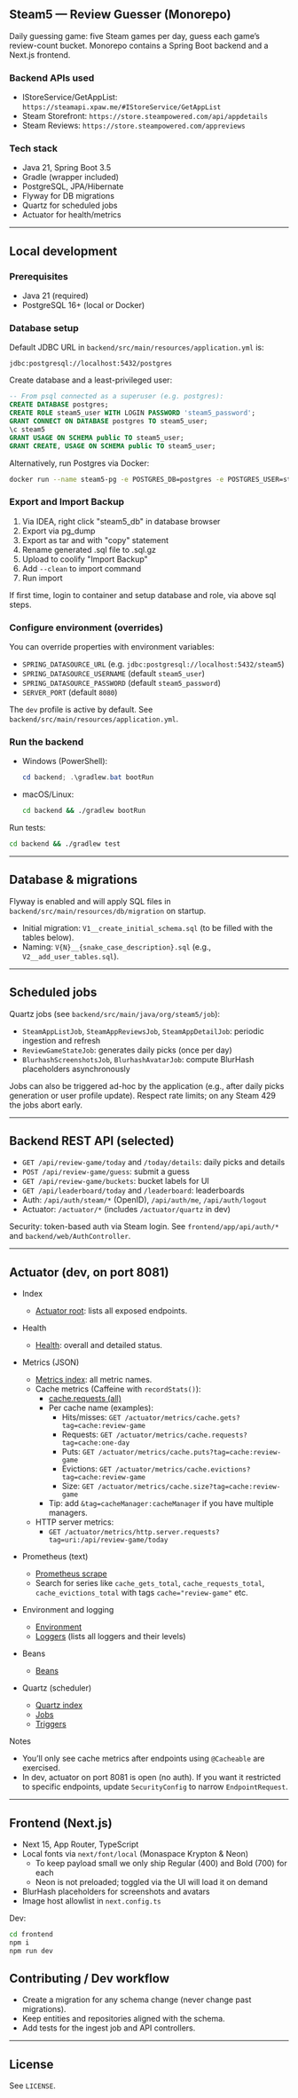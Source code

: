 ## Steam5 — Review Guesser (Monorepo)

Daily guessing game: five Steam games per day, guess each game’s review-count bucket. Monorepo contains a Spring Boot
backend and a Next.js frontend.

### Backend APIs used

- IStoreService/GetAppList: `https://steamapi.xpaw.me/#IStoreService/GetAppList`
- Steam Storefront: `https://store.steampowered.com/api/appdetails`
- Steam Reviews: `https://store.steampowered.com/appreviews`

### Tech stack

- Java 21, Spring Boot 3.5
- Gradle (wrapper included)
- PostgreSQL, JPA/Hibernate
- Flyway for DB migrations
- Quartz for scheduled jobs
- Actuator for health/metrics

---

## Local development

### Prerequisites

- Java 21 (required)
- PostgreSQL 16+ (local or Docker)

### Database setup

Default JDBC URL in `backend/src/main/resources/application.yml` is:

```
jdbc:postgresql://localhost:5432/postgres
```

Create database and a least-privileged user:

```sql
-- From psql connected as a superuser (e.g. postgres):
CREATE DATABASE postgres;
CREATE ROLE steam5_user WITH LOGIN PASSWORD 'steam5_password';
GRANT CONNECT ON DATABASE postgres TO steam5_user;
\c steam5
GRANT USAGE ON SCHEMA public TO steam5_user;
GRANT CREATE, USAGE ON SCHEMA public TO steam5_user;
```

Alternatively, run Postgres via Docker:

```bash
docker run --name steam5-pg -e POSTGRES_DB=postgres -e POSTGRES_USER=steam5_user -e POSTGRES_PASSWORD=steam5_password -p 5432:5432 -d postgres:16
```

### Export and Import Backup

1. Via IDEA, right click "steam5_db" in database browser
2. Export via pg_dump
3. Export as tar and with "copy" statement
4. Rename generated .sql file to .sql.gz
5. Upload to coolify "Import Backup"
6. Add `--clean` to import command
7. Run import

If first time, login to container and setup database and role, via above sql steps.

### Configure environment (overrides)

You can override properties with environment variables:

- `SPRING_DATASOURCE_URL` (e.g. `jdbc:postgresql://localhost:5432/steam5`)
- `SPRING_DATASOURCE_USERNAME` (default `steam5_user`)
- `SPRING_DATASOURCE_PASSWORD` (default `steam5_password`)
- `SERVER_PORT` (default `8080`)

The `dev` profile is active by default. See `backend/src/main/resources/application.yml`.

### Run the backend

- Windows (PowerShell):
  ```powershell
  cd backend; .\gradlew.bat bootRun
  ```
- macOS/Linux:
  ```bash
  cd backend && ./gradlew bootRun
  ```

Run tests:

```bash
cd backend && ./gradlew test
```

---

## Database & migrations

Flyway is enabled and will apply SQL files in `backend/src/main/resources/db/migration` on startup.

- Initial migration: `V1__create_initial_schema.sql` (to be filled with the tables below).
- Naming: `V{N}__{snake_case_description}.sql` (e.g., `V2__add_user_tables.sql`).

---

## Scheduled jobs

Quartz jobs (see `backend/src/main/java/org/steam5/job`):

- `SteamAppListJob`, `SteamAppReviewsJob`, `SteamAppDetailJob`: periodic ingestion and refresh
- `ReviewGameStateJob`: generates daily picks (once per day)
- `BlurhashScreenshotsJob`, `BlurhashAvatarJob`: compute BlurHash placeholders asynchronously

Jobs can also be triggered ad-hoc by the application (e.g., after daily picks generation or user profile update).
Respect rate limits; on any Steam 429 the jobs abort early.

---

## Backend REST API (selected)

- `GET /api/review-game/today` and `/today/details`: daily picks and details
- `POST /api/review-game/guess`: submit a guess
- `GET /api/review-game/buckets`: bucket labels for UI
- `GET /api/leaderboard/today` and `/leaderboard`: leaderboards
- Auth: `/api/auth/steam/*` (OpenID), `/api/auth/me`, `/api/auth/logout`
- Actuator: `/actuator/*` (includes `/actuator/quartz` in dev)

Security: token-based auth via Steam login. See `frontend/app/api/auth/*` and `backend/web/AuthController`.

---

## Actuator (dev, on port 8081)

- Index
    - [Actuator root](http://localhost:8081/actuator): lists all exposed endpoints.

- Health
    - [Health](http://localhost:8081/actuator/health): overall and detailed status.

- Metrics (JSON)
    - [Metrics index](http://localhost:8081/actuator/metrics): all metric names.
    - Cache metrics (Caffeine with `recordStats()`):
        - [cache.requests (all)](http://localhost:8081/actuator/metrics/cache.requests)
        - Per cache name (examples):
            - Hits/misses: `GET /actuator/metrics/cache.gets?tag=cache:review-game`
            - Requests: `GET /actuator/metrics/cache.requests?tag=cache:one-day`
            - Puts: `GET /actuator/metrics/cache.puts?tag=cache:review-game`
            - Evictions: `GET /actuator/metrics/cache.evictions?tag=cache:review-game`
            - Size: `GET /actuator/metrics/cache.size?tag=cache:review-game`
        - Tip: add `&tag=cacheManager:cacheManager` if you have multiple managers.
    - HTTP server metrics:
        - `GET /actuator/metrics/http.server.requests?tag=uri:/api/review-game/today`

- Prometheus (text)
    - [Prometheus scrape](http://localhost:8081/actuator/prometheus)
    - Search for series like `cache_gets_total`, `cache_requests_total`, `cache_evictions_total` with tags
      `cache="review-game"` etc.

- Environment and logging
    - [Environment](http://localhost:8081/actuator/env)
    - [Loggers](http://localhost:8081/actuator/loggers) (lists all loggers and their levels)

- Beans
    - [Beans](http://localhost:8081/actuator/beans)

- Quartz (scheduler)
    - [Quartz index](http://localhost:8081/actuator/quartz)
    - [Jobs](http://localhost:8081/actuator/quartz/jobs)
    - [Triggers](http://localhost:8081/actuator/quartz/triggers)

Notes

- You’ll only see cache metrics after endpoints using `@Cacheable` are exercised.
- In dev, actuator on port 8081 is open (no auth). If you want it restricted to specific endpoints, update
  `SecurityConfig` to narrow `EndpointRequest`.

---

## Frontend (Next.js)

- Next 15, App Router, TypeScript
- Local fonts via `next/font/local` (Monaspace Krypton & Neon)
    - To keep payload small we only ship Regular (400) and Bold (700) for each
    - Neon is not preloaded; toggled via the UI will load it on demand
- BlurHash placeholders for screenshots and avatars
- Image host allowlist in `next.config.ts`

Dev:

```bash
cd frontend
npm i
npm run dev
```

## Contributing / Dev workflow

- Create a migration for any schema change (never change past migrations).
- Keep entities and repositories aligned with the schema.
- Add tests for the ingest job and API controllers.

---

## License

See `LICENSE`.
